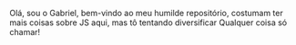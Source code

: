 Olá, sou o Gabriel, bem-vindo ao meu humilde repositório, costumam ter mais coisas sobre JS aqui, mas tô tentando diversificar
Qualquer coisa só chamar!

